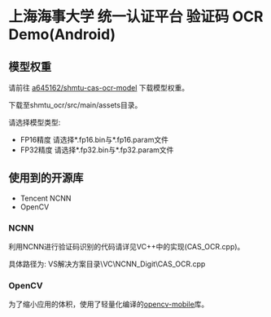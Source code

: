 # 上海海事大学 统一认证平台 验证码 OCR Demo(Android)

## 模型权重

请前往
[a645162/shmtu-cas-ocr-model](https://github.com/a645162/shmtu-cas-ocr-model/releases/tag/v1.0-NCNN)
下载模型权重。

下载至shmtu_ocr/src/main/assets目录。

请选择模型类型:

- FP16精度
	请选择*.fp16.bin与*.fp16.param文件
- FP32精度
	请选择*.fp32.bin与*.fp32.param文件

## 使用到的开源库

* Tencent NCNN
* OpenCV

### NCNN

利用NCNN进行验证码识别的代码请详见VC++中的实现(CAS_OCR.cpp)。

具体路径为: VS解决方案目录\VC\NCNN_Digit\CAS_OCR.cpp

### OpenCV

为了缩小应用的体积，使用了轻量化编译的[opencv-mobile](https://github.com/nihui/opencv-mobile)库。
